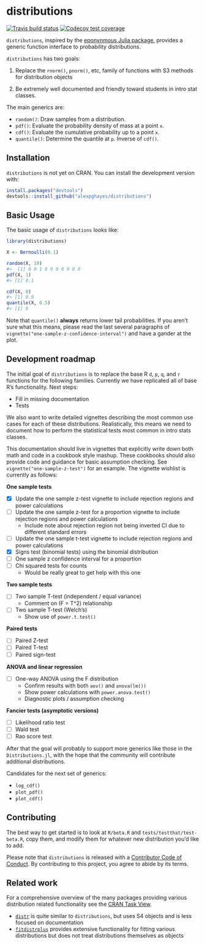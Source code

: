 
<!-- README.md is generated from README.Rmd. Please edit that file -->

# distributions

<!-- badges: start -->

[![Travis build
status](https://travis-ci.org/alexpghayes/distributions.svg?branch=master)](https://travis-ci.org/alexpghayes/distributions)
[![Codecov test
coverage](https://codecov.io/gh/alexpghayes/distributions/branch/master/graph/badge.svg)](https://codecov.io/gh/alexpghayes/distributions?branch=master)
<!-- badges: end -->

`distributions`, inspired by the [eponynmous Julia
package](https://github.com/JuliaStats/Distributions.jl), provides a
generic function interface to probability distributions.

`distributions` has two goals:

1.  Replace the `rnorm()`, `pnorm()`, etc, family of functions with S3
    methods for distribution objects

2.  Be extremely well documented and friendly toward students in intro
    stat classes.

The main generics are:

  - `random()`: Draw samples from a distribution.
  - `pdf()`: Evaluate the probability density of mass at a point `x`.
  - `cdf()`: Evaluate the cumulative probability up to a point `x`.
  - `quantile()`: Determine the quantile at `p`. Inverse of `cdf()`.

## Installation

`distributions` is not yet on CRAN. You can install the development
version with:

``` r
install.packages("devtools")
devtools::install_github("alexpghayes/distributions")
```

## Basic Usage

The basic usage of `distributions` looks like:

``` r
library(distributions)

X <- Bernoulli(0.1)

random(X, 10)
#>  [1] 0 0 1 0 0 0 0 0 0 0
pdf(X, 1)
#> [1] 0.1

cdf(X, 0)
#> [1] 0.9
quantile(X, 0.5)
#> [1] 0
```

Note that `quantile()` **always** returns lower tail probabilities. If
you aren’t sure what this means, please read the last several paragraphs
of `vignette("one-sample-z-confidence-interval")` and have a gander at
the plot.

## Development roadmap

The initial goal of `distributions` is to replace the base R `d`, `p`,
`q`, and `r` functions for the following families. Currently we have
replicated all of base R’s functionality. Next steps:

  - Fill in missing documentation
  - Tests

We also want to write detailed vignettes describing the most common use
cases for each of these distributions. Realistically, this means we need
to document how to perform the statistical tests most common in intro
stats classes.

This documentation should live in vignettes that explicitly write down
both math and code in a cookbook style mashup. These cookbooks should
also provide code and guidance for basic assumption checking. See
`vignette("one-sample-z-test")` for an example. The vignette wishlist is
currently as follows:

**One sample tests**

  - [x] Update the one sample z-test vignette to include rejection
    regions and power calculations
  - [ ] Update the one sample z-test for a proportion vignette to
    include rejection regions and power calculations
      - Include note about rejection region not being inverted CI due to
        different standard errors
  - [ ] Update the one sample t-test vignette to include rejection
    regions and power calculations
  - [x] Signs test (binomial tests) using the binomial distribution
  - [ ] One sample z confidence interval for a proportion
  - [ ] Chi squared tests for counts
      - Would be really great to get help with this one

**Two sample tests**

  - [ ] Two sample T-test (independent / equal variance)
      - Comment on \(F = T^2\) relationship
  - [ ] Two sample T-test (Welch’s)
      - Show use of `power.t.test()`

**Paired tests**

  - [ ] Paired Z-test
  - [ ] Paired T-test
  - [ ] Paired sign-test

**ANOVA and linear regression**

  - [ ] One-way ANOVA using the F distribution
      - Confirm results with both `aov()` and `anova(lm())`
      - Show power calculations with `power.anova.test()`
      - Diagnostic plots / assumption checking

**Fancier tests (asymptotic versions)**

  - [ ] Likelihood ratio test
  - [ ] Wald test
  - [ ] Rao score test

After that the goal will probably to support more generics like those in
the `Distributions.jl`, with the hope that the community will contribute
additional distributions.

Candidates for the next set of generics:

  - `log_cdf()`
  - `plot_pdf()`
  - `plot_cdf()`

## Contributing

The best way to get started is to look at `R/beta.R` and
`tests/testthat/test-beta.R`, copy them, and modify them for whatever
new distribution you’d like to add.

Please note that `distributions` is released with a [Contributor Code of
Conduct](.github/CODE_OF_CONDUCT.md). By contributing to this project,
you agree to abide by its terms.

## Related work

For a comprehensive overview of the many packages providing various
distribution related functionality see the [CRAN Task
View](https://cran.r-project.org/web/views/Distributions.html).

  - [`distr`](http://distr.r-forge.r-project.org/) is quite similar to
    `distributions`, but uses S4 objects and is less focused on
    documentation
  - [`fitdistrplus`](https://cran.r-project.org/web/packages/fitdistrplus/index.html)
    provides extensive functionality for fitting various distributions
    but does not treat distributions themselves as objects
